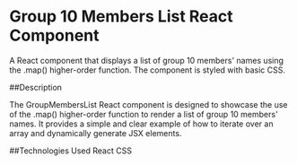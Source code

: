 
# Group 10 Members List React Component
A React component that displays a list of group 10 members' names using the .map() higher-order function. The component is styled with basic CSS.

##Description

The GroupMembersList React component is designed to showcase the use of the .map() higher-order function to render a list of group 10 members' names. It provides a simple and clear example of how to iterate over an array and dynamically generate JSX elements.

##Technologies Used
React
CSS
